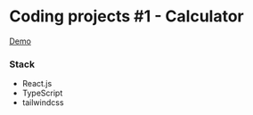 # Coding projects #1 - Calculator

[Demo](https://coding-projects-calculator.herokuapp.com/)

### Stack

- React.js
- TypeScript
- tailwindcss

